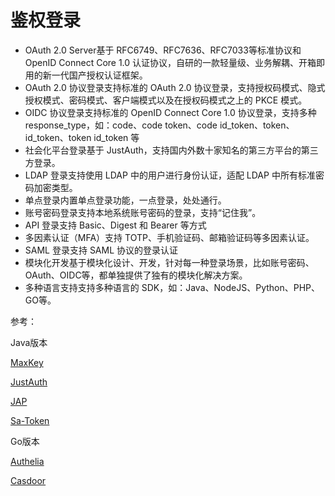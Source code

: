 # 鉴权登录

- OAuth 2.0 Server基于 RFC6749、RFC7636、RFC7033等标准协议和 OpenID Connect Core 1.0 认证协议，自研的一款轻量级、业务解耦、开箱即用的新一代国产授权认证框架。
- OAuth 2.0 协议登录支持标准的 OAuth 2.0 协议登录，支持授权码模式、隐式授权模式、密码模式、客户端模式以及在授权码模式之上的 PKCE 模式。
- OIDC 协议登录支持标准的 OpenID Connect Core 1.0 协议登录，支持多种 response_type，如：code、code token、code id_token、token、id_token、token id_token 等
- 社会化平台登录基于 JustAuth，支持国内外数十家知名的第三方平台的第三方登录。
- LDAP 登录支持使用 LDAP 中的用户进行身份认证，适配 LDAP 中所有标准密码加密类型。
- 单点登录内置单点登录功能，一点登录，处处通行。
- 账号密码登录支持本地系统账号密码的登录，支持“记住我”。
- API 登录支持 Basic、Digest 和 Bearer 等方式
- 多因素认证（MFA）支持 TOTP、手机验证码、邮箱验证码等多因素认证。
- SAML 登录支持 SAML 协议的登录认证
- 模块化开发基于模块化设计、开发，针对每一种登录场景，比如账号密码、OAuth、OIDC等，都单独提供了独有的模块化解决方案。
- 多种语言支持支持多种语言的 SDK，如：Java、NodeJS、Python、PHP、GO等。

参考：

Java版本

[MaxKey](https://maxkey.top/)

[JustAuth](https://justauth.wiki/)

[JAP](https://justauth.plus/)

[Sa-Token](https://sa-token.dev33.cn/)

Go版本

[Authelia](https://www.authelia.com/)

[Casdoor](https://casdoor.org/)
